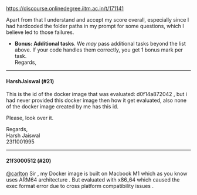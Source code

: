 https://discourse.onlinedegree.iitm.ac.in/t/171141

Apart from that I understand and accept my score overall, especially since I had hardcoded the folder paths in my prompt for some questions, which I believe led to those failures.</p>
<ul>
<li><strong>Bonus: Additional tasks</strong>. We <em>may</em> pass additional tasks beyond the list above. If your code handles them correctly, you get 1 bonus mark per task.<br/>
Regards,</li>
</ul><hr>

<h4>HarshJaiswal (#21)</h4>
<p>This is the id of the docker image that was evaluated: d0f14a872042  , but i had never provided this docker image then how it get evaluated, also none of the docker image created by me has this id.</p>
<p>Please, look over it.</p>
<p>Regards,<br/>
Harsh Jaiswal<br/>
23f1001995</p><hr>

<h4>21f3000512 (#20)</h4>
<p><a class="mention" href="/u/carlton">@carlton</a> Sir , my Docker image is built on Macbook M1 which as you know uses ARM64 architecture . But evaluated with x86_64 which caused the exec format error due to cross platform compatibility issues .